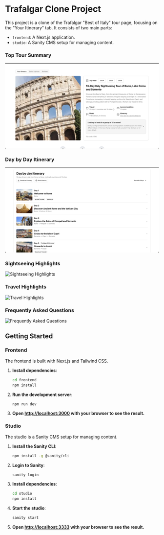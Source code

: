 # Trafalgar Clone Project

This project is a clone of the Trafalgar "Best of Italy" tour page, focusing on the "Your Itinerary" tab. It consists of two main parts:

- `frontend`: A Next.js application.
- `studio`: A Sanity CMS setup for managing content.

### Top Tour Summary

![Top Tour Summary](frontend/public/1.%20Top%20Tour%20Summary.png)

### Day by Day Itinerary

![Day by Day Itinerary](frontend/public/2.%20Day%20by%20Day%20Itinerary.png)

### Sightseeing Highlights

![Sightseeing Highlights](frontend/public/3.%20Sightseeing%20Highlights.png)

### Travel Highlights

![Travel Highlights](frontend/public/4.%20Travel%20Highlights.png)

### Frequently Asked Questions

![Frequently Asked Questions](frontend/public/5.%20Frequently%20Asked%20Questions.png)

## Getting Started

### Frontend

The frontend is built with Next.js and Tailwind CSS.

1. **Install dependencies**:

   ```bash
   cd frontend
   npm install
   ```

2. **Run the development server**:
   ```bash
   npm run dev
   ```
3. **Open [http://localhost:3000](http://localhost:3000) with your browser to see the result.**

### Studio

The studio is a Sanity CMS setup for managing content.

1. **Install the Sanity CLI**:
   ```bash
   npm install -g @sanity/cli
   ```
2. **Login to Sanity**:
   ```bash
   sanity login
   ```
3. **Install dependencies**:
   ```bash
   cd studio
   npm install
   ```
4. **Start the studio**:
   ```bash
   sanity start
   ```
5. **Open [http://localhost:3333](http://localhost:3333) with your browser to see the result.**
